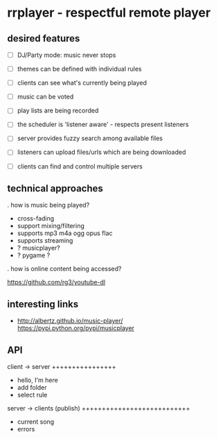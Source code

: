 rrplayer - respectful remote player
===================================

desired features
----------------

- [ ] DJ/Party mode: music never stops
- [ ] themes can be defined with individual rules
- [ ] clients can see what's currently being played
- [ ] music can be voted
- [ ] play lists are being recorded
- [ ] the scheduler is 'listener aware' - respects present listeners
- [ ] server provides fuzzy search among available files
- [ ] listeners can upload files/urls which are being downloaded
- [ ] clients can find and control multiple servers


technical approaches
--------------------

. how is music being played?
  - cross-fading
  - support mixing/filtering
  - supports mp3 m4a ogg opus flac
  - supports streaming
- ? musicplayer?
- ? pygame ?

. how is online content being accessed?


https://github.com/rg3/youtube-dl


interesting links
-----------------
* http://albertz.github.io/music-player/
  https://pypi.python.org/pypi/musicplayer


API
---

client -> server
++++++++++++++++

* hello, I'm here
* add folder
* select rule


server -> clients (publish)
+++++++++++++++++++++++++++

* current song
* errors
